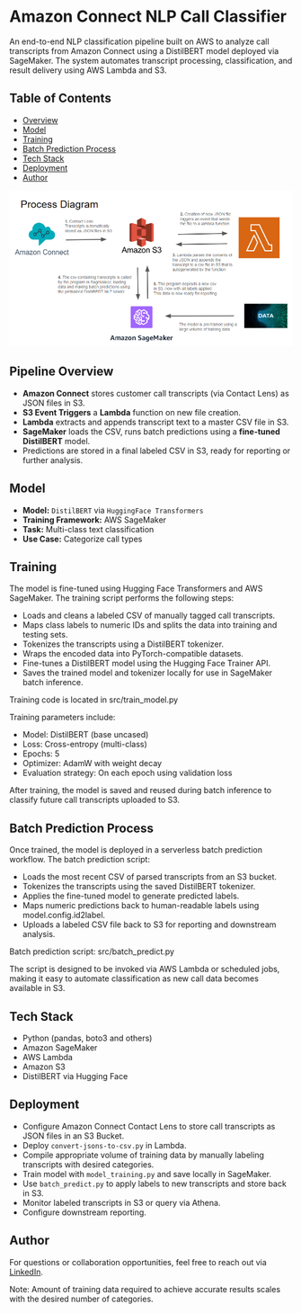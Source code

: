 # Amazon Connect NLP Call Classifier
An end-to-end NLP classification pipeline built on AWS to analyze call transcripts from Amazon Connect using a DistilBERT model deployed via SageMaker. The system automates transcript processing, classification, and result delivery using AWS Lambda and S3.

## Table of Contents
- [Overview](#pipeline-overview)
- [Model](#model)
- [Training](#training)
- [Batch Prediction Process](#batch-prediction-process)
- [Tech Stack](#tech-stack)
- [Deployment](#deployment)
- [Author](#author)

<img src="https://github.com/jackrivet/nlp-call-classifier/blob/main/Process-Diagram.png" alt="Process Diagram" width="700"/>

## Pipeline Overview
- **Amazon Connect** stores customer call transcripts (via Contact Lens) as JSON files in S3.
- **S3 Event Triggers** a **Lambda** function on new file creation.
- **Lambda** extracts and appends transcript text to a master CSV file in S3.
- **SageMaker** loads the CSV, runs batch predictions using a **fine-tuned DistilBERT** model.
- Predictions are stored in a final labeled CSV in S3, ready for reporting or further analysis.

## Model
- **Model:** `DistilBERT` via `HuggingFace Transformers`
- **Training Framework:** AWS SageMaker
- **Task:** Multi-class text classification
- **Use Case:** Categorize call types

## Training
The model is fine-tuned using Hugging Face Transformers and AWS SageMaker. The training script performs the following steps:
-	Loads and cleans a labeled CSV of manually tagged call transcripts.
- Maps class labels to numeric IDs and splits the data into training and testing sets.
-	Tokenizes the transcripts using a DistilBERT tokenizer.
- Wraps the encoded data into PyTorch-compatible datasets.
- Fine-tunes a DistilBERT model using the Hugging Face Trainer API.
- Saves the trained model and tokenizer locally for use in SageMaker batch inference.
  
Training code is located in src/train_model.py

Training parameters include:
- Model: DistilBERT (base uncased)
-	Loss: Cross-entropy (multi-class)
-	Epochs: 5
- Optimizer: AdamW with weight decay
- Evaluation strategy: On each epoch using validation loss
  
After training, the model is saved and reused during batch inference to classify future call transcripts uploaded to S3.

## Batch Prediction Process

Once trained, the model is deployed in a serverless batch prediction workflow. The batch prediction script:
- Loads the most recent CSV of parsed transcripts from an S3 bucket.
- Tokenizes the transcripts using the saved DistilBERT tokenizer.
- Applies the fine-tuned model to generate predicted labels.
- Maps numeric predictions back to human-readable labels using model.config.id2label.
- Uploads a labeled CSV file back to S3 for reporting and downstream analysis.
 
Batch prediction script: src/batch_predict.py

The script is designed to be invoked via AWS Lambda or scheduled jobs, making it easy to automate classification as new call data becomes available in S3.

## Tech Stack
- Python (pandas, boto3 and others)
- Amazon SageMaker
- AWS Lambda
- Amazon S3
- DistilBERT via Hugging Face

## Deployment
- Configure Amazon Connect Contact Lens to store call transcripts as JSON files in an S3 Bucket.
- Deploy `convert-jsons-to-csv.py` in Lambda.
- Compile appropriate volume of training data by manually labeling transcripts with desired categories.
- Train model with `model_training.py` and save locally in SageMaker.
- Use `batch_predict.py` to apply labels to new transcripts and store back in S3.
- Monitor labeled transcripts in S3 or query via Athena.
- Configure downstream reporting.
  
## Author
For questions or collaboration opportunities, feel free to reach out via [LinkedIn](https://www.linkedin.com/in/jackrivet/).

Note: Amount of training data required to achieve accurate results scales with the desired number of categories.
